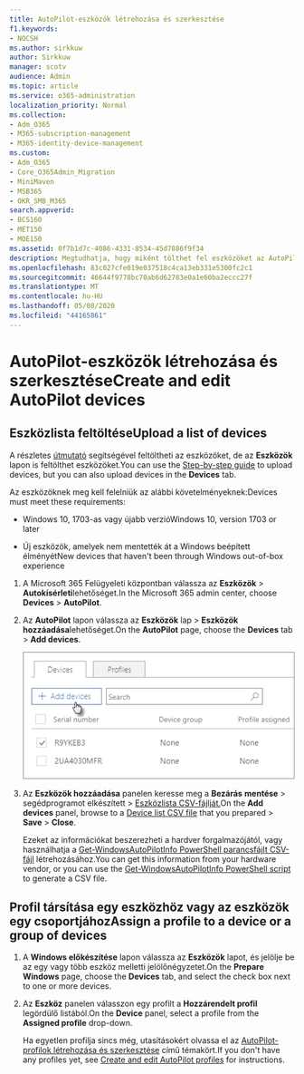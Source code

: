 ```yaml
---
title: AutoPilot-eszközök létrehozása és szerkesztése
f1.keywords:
- NOCSH
ms.author: sirkkuw
author: Sirkkuw
manager: scotv
audience: Admin
ms.topic: article
ms.service: o365-administration
localization_priority: Normal
ms.collection:
- Adm_O365
- M365-subscription-management
- M365-identity-device-management
ms.custom:
- Adm_O365
- Core_O365Admin_Migration
- MiniMaven
- MSB365
- OKR_SMB_M365
search.appverid:
- BCS160
- MET150
- MOE150
ms.assetid: 0f7b1d7c-4086-4331-8534-45d7886f9f34
description: Megtudhatja, hogy miként tölthet fel eszközöket az AutoPilot segítségével a Microsoft 365 Business Premium szolgáltatásban. Profilt hozzárendelhet egy eszközhöz vagy eszközcsoporthoz.
ms.openlocfilehash: 83c027cfe019e037518c4ca13eb331e5300fc2c1
ms.sourcegitcommit: 46644f9778bc70ab6d62783e0a1e60ba2eccc27f
ms.translationtype: MT
ms.contentlocale: hu-HU
ms.lasthandoff: 05/08/2020
ms.locfileid: "44165861"
---
```

# <a name="create-and-edit-autopilot-devices"></a><span data-ttu-id="e15c0-104">AutoPilot-eszközök létrehozása és szerkesztése</span><span class="sxs-lookup"><span data-stu-id="e15c0-104">Create and edit AutoPilot devices</span></span>

## <a name="upload-a-list-of-devices"></a><span data-ttu-id="e15c0-105">Eszközlista feltöltése</span><span class="sxs-lookup"><span data-stu-id="e15c0-105">Upload a list of devices</span></span>

<span data-ttu-id="e15c0-106">A részletes [útmutató](add-autopilot-devices-and-profile.md) segítségével feltöltheti az eszközöket, de az **Eszközök** lapon is feltölthet eszközöket.</span><span class="sxs-lookup"><span data-stu-id="e15c0-106">You can use the [Step-by-step guide](add-autopilot-devices-and-profile.md) to upload devices, but you can also upload devices in the **Devices** tab.</span></span> 
  
<span data-ttu-id="e15c0-107">Az eszközöknek meg kell felelniük az alábbi követelményeknek:</span><span class="sxs-lookup"><span data-stu-id="e15c0-107">Devices must meet these requirements:</span></span>
  
- <span data-ttu-id="e15c0-108">Windows 10, 1703-as vagy újabb verzió</span><span class="sxs-lookup"><span data-stu-id="e15c0-108">Windows 10, version 1703 or later</span></span>
    
- <span data-ttu-id="e15c0-109">Új eszközök, amelyek nem mentették át a Windows beépített élményét</span><span class="sxs-lookup"><span data-stu-id="e15c0-109">New devices that haven't been through Windows out-of-box experience</span></span>

1. <span data-ttu-id="e15c0-110">A Microsoft 365 Felügyeleti központban válassza az **Eszközök** \> **Autokísérleti**lehetőséget.</span><span class="sxs-lookup"><span data-stu-id="e15c0-110">In the Microsoft 365 admin center, choose **Devices** \> **AutoPilot**.</span></span>
  
2. <span data-ttu-id="e15c0-111">Az **AutoPilot** lapon válassza az **Eszközök** lap \> **Eszközök hozzáadása**lehetőséget.</span><span class="sxs-lookup"><span data-stu-id="e15c0-111">On the **AutoPilot** page, choose the **Devices** tab \> **Add devices**.</span></span>
    
    ![In the Devices tab, choose Add devices.](../media/6ba81e22-c873-40ad-8a72-ce64d15ea6ba.png)
  
3. <span data-ttu-id="e15c0-113">Az **Eszközök hozzáadása** panelen keresse meg a **Bezárás** **mentése** \> segédprogramot elkészített \> [Eszközlista CSV-fájlját.](https://docs.microsoft.com/microsoft-365/admin/misc/device-list)</span><span class="sxs-lookup"><span data-stu-id="e15c0-113">On the **Add devices** panel, browse to a [Device list CSV file](https://docs.microsoft.com/microsoft-365/admin/misc/device-list) that you prepared \> **Save** \> **Close**.</span></span>
    
    <span data-ttu-id="e15c0-114">Ezeket az információkat beszerezheti a hardver forgalmazójától, vagy használhatja a [Get-WindowsAutoPilotInfo PowerShell parancsfájlt CSV-fájl](https://www.powershellgallery.com/packages/Get-WindowsAutoPilotInfo) létrehozásához.</span><span class="sxs-lookup"><span data-stu-id="e15c0-114">You can get this information from your hardware vendor, or you can use the [Get-WindowsAutoPilotInfo PowerShell script](https://www.powershellgallery.com/packages/Get-WindowsAutoPilotInfo) to generate a CSV file.</span></span> 
    
## <a name="assign-a-profile-to-a-device-or-a-group-of-devices"></a><span data-ttu-id="e15c0-115">Profil társítása egy eszközhöz vagy az eszközök egy csoportjához</span><span class="sxs-lookup"><span data-stu-id="e15c0-115">Assign a profile to a device or a group of devices</span></span>

1. <span data-ttu-id="e15c0-116">A **Windows előkészítése** lapon válassza az **Eszközök** lapot, és jelölje be az egy vagy több eszköz melletti jelölőnégyzetet.</span><span class="sxs-lookup"><span data-stu-id="e15c0-116">On the **Prepare Windows** page, choose the **Devices** tab, and select the check box next to one or more devices.</span></span> 
    
2. <span data-ttu-id="e15c0-117">Az **Eszköz** panelen válasszon egy profilt a **Hozzárendelt profil** legördülő listából.</span><span class="sxs-lookup"><span data-stu-id="e15c0-117">On the **Device** panel, select a profile from the **Assigned profile** drop-down.</span></span> 
    
    <span data-ttu-id="e15c0-118">Ha egyetlen profilja sincs még, utasításokért olvassa el az [AutoPilot-profilok létrehozása és szerkesztése](create-and-edit-autopilot-profiles.md) című témakört.</span><span class="sxs-lookup"><span data-stu-id="e15c0-118">If you don't have any profiles yet, see [Create and edit AutoPilot profiles](create-and-edit-autopilot-profiles.md) for instructions.</span></span> 
    
